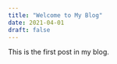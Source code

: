 ```yaml
---
title: "Welcome to My Blog"
date: 2021-04-01
draft: false
---
```


This is the first post in my blog. 